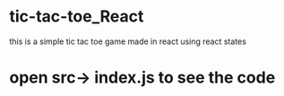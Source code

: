 # tic-tac-toe_React
this is a simple tic tac toe game made in react using react states
<img src=""></img>
# open src-> index.js to see the code
